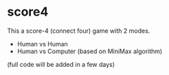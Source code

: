 score4
======

This a score-4 (connect four) game with 2 modes. 
- Human vs Human
- Human vs Computer (based on MiniMax algorithm)

(full code will be added in a few days)
